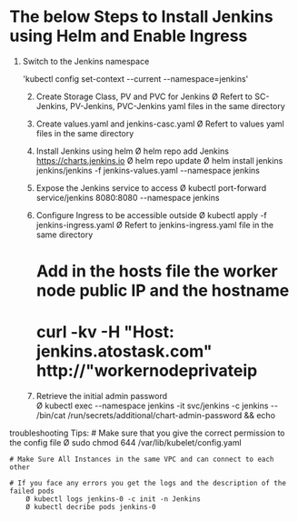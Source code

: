 # The below Steps to Install Jenkins using Helm and Enable Ingress


 1. Switch to the Jenkins namespace

    'kubectl config set-context --current --namespace=jenkins'

	2. Create Storage Class, PV and PVC for Jenkins
   		 Ø Refert to SC-Jenkins, PV-Jenkins, PVC-Jenkins yaml files in the same directory

	3. Create values.yaml and jenkins-casc.yaml
   		 Ø Refert to values yaml files in the same directory

	4. Install Jenkins using helm
		Ø helm repo add Jenkins https://charts.jenkins.io
		Ø helm repo update
		Ø helm install jenkins jenkins/jenkins -f jenkins-values.yaml --namespace jenkins

	5. Expose the Jenkins service to access
		Ø kubectl port-forward service/jenkins 8080:8080 --namespace jenkins

	6. Configure Ingress to be accessible outside
		Ø kubectl apply -f jenkins-ingress.yaml
		Ø Refert to jenkins-ingress.yaml file in the same directory
		# Add in the hosts file the worker node public IP and the hostname
		# curl -kv -H "Host: jenkins.atostask.com" http://"workernodeprivateip		

	7. Retrieve the initial admin password  
		Ø kubectl exec --namespace jenkins -it svc/jenkins -c jenkins -- /bin/cat /run/secrets/additional/chart-admin-password && echo

troubleshooting Tips:
    # Make sure that you give the correct permission to the config file 
		Ø sudo chmod 644 /var/lib/kubelet/config.yaml

    # Make Sure All Instances in the same VPC and can connect to each other

    # If you face any errors you get the logs and the description of the failed pods
		Ø kubectl logs jenkins-0 -c init -n Jenkins
		Ø kubectl decribe pods jenkins-0
